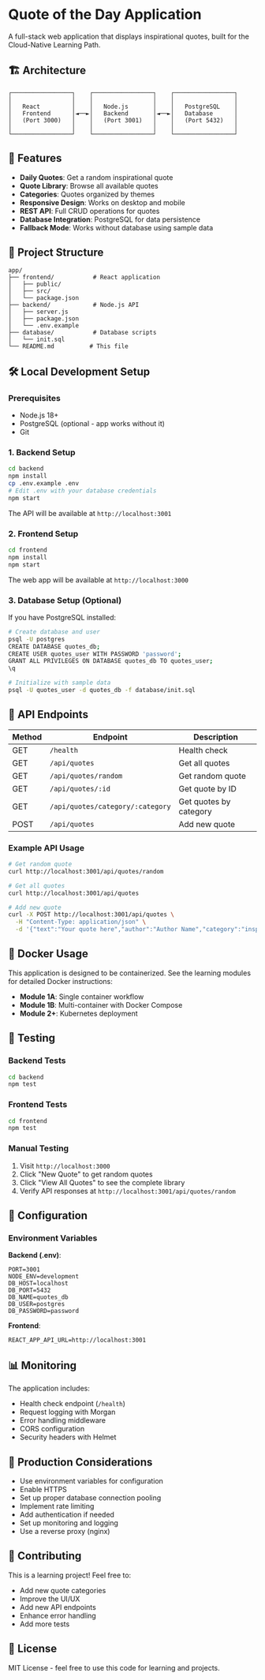 # Quote of the Day Application

A full-stack web application that displays inspirational quotes, built for the Cloud-Native Learning Path.

## 🏗️ Architecture

```
┌─────────────────┐    ┌─────────────────┐    ┌─────────────────┐
│                 │    │                 │    │                 │
│   React         │    │   Node.js       │    │   PostgreSQL    │
│   Frontend      │◄──►│   Backend       │◄──►│   Database      │
│   (Port 3000)   │    │   (Port 3001)   │    │   (Port 5432)   │
│                 │    │                 │    │                 │
└─────────────────┘    └─────────────────┘    └─────────────────┘
```

## 🚀 Features

- **Daily Quotes**: Get a random inspirational quote
- **Quote Library**: Browse all available quotes
- **Categories**: Quotes organized by themes
- **Responsive Design**: Works on desktop and mobile
- **REST API**: Full CRUD operations for quotes
- **Database Integration**: PostgreSQL for data persistence
- **Fallback Mode**: Works without database using sample data

## 📁 Project Structure

```
app/
├── frontend/           # React application
│   ├── public/
│   ├── src/
│   └── package.json
├── backend/            # Node.js API
│   ├── server.js
│   ├── package.json
│   └── .env.example
├── database/           # Database scripts
│   └── init.sql
└── README.md          # This file
```

## 🛠️ Local Development Setup

### Prerequisites
- Node.js 18+
- PostgreSQL (optional - app works without it)
- Git

### 1. Backend Setup

```bash
cd backend
npm install
cp .env.example .env
# Edit .env with your database credentials
npm start
```

The API will be available at `http://localhost:3001`

### 2. Frontend Setup

```bash
cd frontend
npm install
npm start
```

The web app will be available at `http://localhost:3000`

### 3. Database Setup (Optional)

If you have PostgreSQL installed:

```bash
# Create database and user
psql -U postgres
CREATE DATABASE quotes_db;
CREATE USER quotes_user WITH PASSWORD 'password';
GRANT ALL PRIVILEGES ON DATABASE quotes_db TO quotes_user;
\q

# Initialize with sample data
psql -U quotes_user -d quotes_db -f database/init.sql
```

## 🔌 API Endpoints

| Method | Endpoint | Description |
|--------|----------|-------------|
| GET | `/health` | Health check |
| GET | `/api/quotes` | Get all quotes |
| GET | `/api/quotes/random` | Get random quote |
| GET | `/api/quotes/:id` | Get quote by ID |
| GET | `/api/quotes/category/:category` | Get quotes by category |
| POST | `/api/quotes` | Add new quote |

### Example API Usage

```bash
# Get random quote
curl http://localhost:3001/api/quotes/random

# Get all quotes
curl http://localhost:3001/api/quotes

# Add new quote
curl -X POST http://localhost:3001/api/quotes \
  -H "Content-Type: application/json" \
  -d '{"text":"Your quote here","author":"Author Name","category":"inspiration"}'
```

## 🐳 Docker Usage

This application is designed to be containerized. See the learning modules for detailed Docker instructions:

- **Module 1A**: Single container workflow
- **Module 1B**: Multi-container with Docker Compose
- **Module 2+**: Kubernetes deployment

## 🧪 Testing

### Backend Tests
```bash
cd backend
npm test
```

### Frontend Tests
```bash
cd frontend
npm test
```

### Manual Testing
1. Visit `http://localhost:3000`
2. Click "New Quote" to get random quotes
3. Click "View All Quotes" to see the complete library
4. Verify API responses at `http://localhost:3001/api/quotes/random`

## 🔧 Configuration

### Environment Variables

**Backend (.env)**:
```env
PORT=3001
NODE_ENV=development
DB_HOST=localhost
DB_PORT=5432
DB_NAME=quotes_db
DB_USER=postgres
DB_PASSWORD=password
```

**Frontend**:
```env
REACT_APP_API_URL=http://localhost:3001
```

## 📊 Monitoring

The application includes:
- Health check endpoint (`/health`)
- Request logging with Morgan
- Error handling middleware
- CORS configuration
- Security headers with Helmet

## 🚀 Production Considerations

- Use environment variables for configuration
- Enable HTTPS
- Set up proper database connection pooling
- Implement rate limiting
- Add authentication if needed
- Set up monitoring and logging
- Use a reverse proxy (nginx)

## 🤝 Contributing

This is a learning project! Feel free to:
- Add new quote categories
- Improve the UI/UX
- Add new API endpoints
- Enhance error handling
- Add more tests

## 📝 License

MIT License - feel free to use this code for learning and projects.